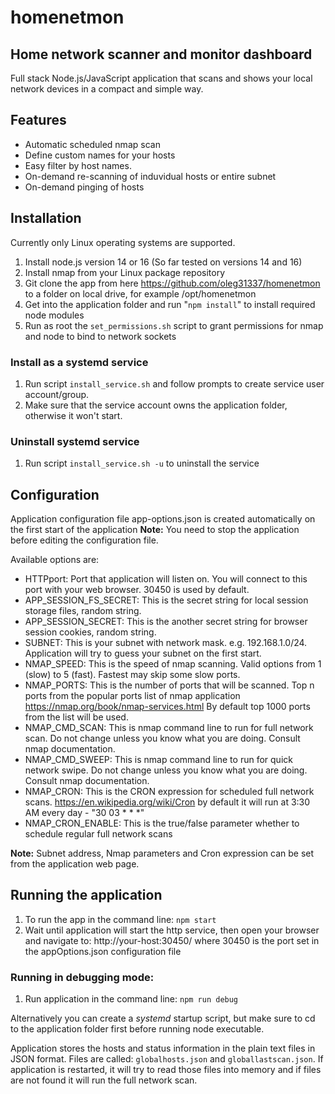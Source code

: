 # homenetmon
## Home network scanner and monitor dashboard
Full stack Node.js/JavaScript application that scans and shows your local network devices in a compact and simple way.

## Features
 * Automatic scheduled nmap scan
 * Define custom names for your hosts
 * Easy filter by host names.
 * On-demand re-scanning of induvidual hosts or entire subnet
 * On-demand pinging of hosts

## Installation
Currently only Linux operating systems are supported.
1. Install node.js version 14 or 16 (So far tested on versions 14 and 16)
2. Install nmap from your Linux package repository
3. Git clone the app from here https://github.com/oleg31337/homenetmon to a folder on local drive, for example /opt/homenetmon
4. Get into the application folder and run "`npm install`" to install required node modules
5. Run as root the `set_permissions.sh` script to grant permissions for nmap and node to bind to network sockets

### Install as a systemd service
1. Run script `install_service.sh` and follow prompts to create service user account/group.
2. Make sure that the service account owns the application folder, otherwise it won't start.

### Uninstall systemd service
1. Run script `install_service.sh -u` to uninstall the service

## Configuration
Application configuration file app-options.json is created automatically on the first start of the application
**Note:** You need to stop the application before editing the configuration file.

Available options are:
 * HTTPport: Port that application will listen on. You will connect to this port with your web browser. 30450 is used by default.
 * APP_SESSION_FS_SECRET: This is the secret string for local session storage files, random string.
 * APP_SESSION_SECRET: This is the another secret string for browser session cookies, random string.
 * SUBNET: This is your subnet with network mask. e.g. 192.168.1.0/24. Application will try to guess your subnet on the first start.
 * NMAP_SPEED: This is the speed of nmap scanning. Valid options from 1 (slow) to 5 (fast). Fastest may skip some slow ports.
 * NMAP_PORTS: This is the number of ports that will be scanned. Top n ports from the popular ports list of nmap application https://nmap.org/book/nmap-services.html
   By default top 1000 ports from the list will be used.
 * NMAP_CMD_SCAN: This is nmap command line to run for full network scan. Do not change unless you know what you are doing. Consult nmap documentation.
 * NMAP_CMD_SWEEP: This is nmap command line to run for quick network swipe. Do not change unless you know what you are doing. Consult nmap documentation.
 * NMAP_CRON: This is the CRON expression for scheduled full network scans. https://en.wikipedia.org/wiki/Cron
   by default it will run at 3:30 AM every day - "30 03 * * *"
 * NMAP_CRON_ENABLE: This is the true/false parameter whether to schedule regular full network scans

**Note:** Subnet address, Nmap parameters and Cron expression can be set from the application web page.

## Running the application
1. To run the app in the command line:
`npm start`
2. Wait until application will start the http service, then open your browser and navigate to: http://your-host:30450/
where 30450 is the port set in the appOptions.json configuration file

### Running in debugging mode:
1. Run application in the command line:
`npm run debug`

Alternatively you can create a *systemd* startup script, but make sure to cd to the application folder first before running node executable.

Application stores the hosts and status information in the plain text files in JSON format.
Files are called: `globalhosts.json` and `globallastscan.json`.
If application is restarted, it will try to read those files into memory and if files are not found it will run the full network scan.
